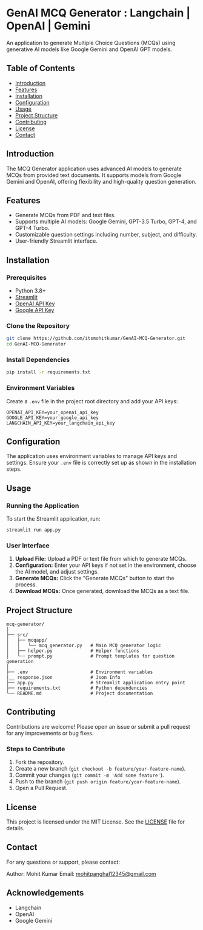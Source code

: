 # GenAI MCQ Generator : Langchain | OpenAI | Gemini

An application to generate Multiple Choice Questions (MCQs) using generative AI models like Google Gemini and OpenAI GPT models.

## Table of Contents

- [Introduction](#introduction)
- [Features](#features)
- [Installation](#installation)
- [Configuration](#configuration)
- [Usage](#usage)
- [Project Structure](#project-structure)
- [Contributing](#contributing)
- [License](#license)
- [Contact](#contact)

## Introduction

The MCQ Generator application uses advanced AI models to generate MCQs from provided text documents. It supports models from Google Gemini and OpenAI, offering flexibility and high-quality question generation.

## Features

- Generate MCQs from PDF and text files.
- Supports multiple AI models: Google Gemini, GPT-3.5 Turbo, GPT-4, and GPT-4 Turbo.
- Customizable question settings including number, subject, and difficulty.
- User-friendly Streamlit interface.

## Installation

### Prerequisites

- Python 3.8+
- [Streamlit](https://streamlit.io/)
- [OpenAI API Key](https://openai.com/index/openai-api/)
- [Google API Key](https://ai.google.dev/)

### Clone the Repository

```bash
git clone https://github.com/itsmohitkumar/GenAI-MCQ-Generator.git
cd GenAI-MCQ-Generator
```

### Install Dependencies

```bash
pip install -r requirements.txt
```

### Environment Variables

Create a `.env` file in the project root directory and add your API keys:

```env
OPENAI_API_KEY=your_openai_api_key
GOOGLE_API_KEY=your_google_api_key
LANGCHAIN_API_KEY=your_langchain_api_key
```

## Configuration

The application uses environment variables to manage API keys and settings. Ensure your `.env` file is correctly set up as shown in the installation steps.

## Usage

### Running the Application

To start the Streamlit application, run:

```bash
streamlit run app.py
```

### User Interface

1. **Upload File:** Upload a PDF or text file from which to generate MCQs.
2. **Configuration:** Enter your API keys if not set in the environment, choose the AI model, and adjust settings.
3. **Generate MCQs:** Click the "Generate MCQs" button to start the process.
4. **Download MCQs:** Once generated, download the MCQs as a text file.

## Project Structure

```
mcq-generator/
│
├── src/
│   ├── mcqapp/
│   │   └── mcq_generator.py   # Main MCQ generator logic
│   ├── helper.py              # Helper functions
│   └── prompt.py              # Prompt templates for question generation
│
├── .env                       # Environment variables
|__ response.json              # Json Info
├── app.py                     # Streamlit application entry point
├── requirements.txt           # Python dependencies
└── README.md                  # Project documentation
```

## Contributing

Contributions are welcome! Please open an issue or submit a pull request for any improvements or bug fixes.

### Steps to Contribute

1. Fork the repository.
2. Create a new branch (`git checkout -b feature/your-feature-name`).
3. Commit your changes (`git commit -m 'Add some feature'`).
4. Push to the branch (`git push origin feature/your-feature-name`).
5. Open a Pull Request.

## License

This project is licensed under the MIT License. See the [LICENSE](LICENSE) file for details.

## Contact

For any questions or support, please contact:

Author: Mohit Kumar
Email: mohitpanghal12345@gmail.com

## Acknowledgements

- Langchain
- OpenAI
- Google Gemini
